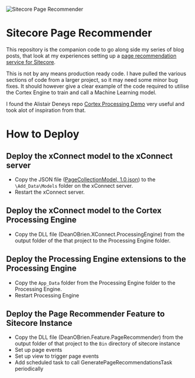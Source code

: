 ![Sitecore Page Recommender](https://deanobrien.uk/wp-content/uploads/2022/11/recommender-768x329.jpg)
# Sitecore Page Recommender
This repository is the companion code to go along side my series of blog posts, that look at my experiences setting up a [page recommendation service for Sitecore](https://deanobrien.uk/sitecore-page-recommender/). 

This is not by any means production ready code. I have pulled the various sections of code from a larger project, so it may need some minor bug fixes. It should however give a clear example of the code required to utilise the Cortex Engine to train and call a Machine Learning model.

I found the Alistair Deneys repo [Cortex Processing Demo](https://github.com/adeneys/cortex-processing-demo) very useful and took alot of inspiration from that.

# How to Deploy

## Deploy the xConnect model to the xConnect server

-   Copy the JSON file ([PageCollectionModel, 1.0.json](https://github.com/deanobrien/page-recommender-for-sitecore/blob/main/src/XConnect/DeanOBrien.XConnect/Models/PageCollectionModel%2C%201.0.json "PageCollectionModel, 1.0.json")) to the  `\Add_Data\Models`  folder on the xConnect server.
-   Restart the xConnect server.

## Deploy the xConnect model to the Cortex Processing Engine

-   Copy the DLL file (DeanOBrien.XConnect.ProcessingEngine) from the output folder of the that project to the Processing Engine folder.

## Deploy the Processing Engine extensions to the Processing Engine

-   Copy the  `App_Data`  folder from the Processing Engine folder to the Processing Engine.
- Restart Processing Engine
## Deploy the Page Recommender Feature to Sitecore Instance

- Copy the  DLL file (DeanOBrien.Feature.PageRecommender) from the output folder of that project to the  `Bin` directory of sitecore instance
- Set up page events
- Set up view to trigger page events
- Add scheduled task to call GeneratePageRecommendationsTask periodically
